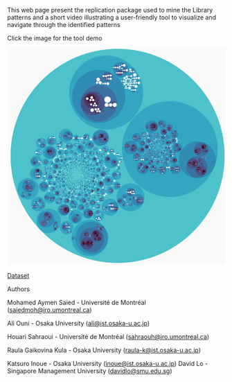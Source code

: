 This web page present the replication package used to mine the Library patterns and a short video illustrating a user-friendly tool to visualize and navigate through the identified patterns

Click the image for the tool demo

[![Libcup Visualisation](LibCupVisualisation.png)](http://www.youtube.com/watch?v=aDRRDKLecGY)



[Dataset](http://www-etud.iro.umontreal.ca/~saiedmoh/LibraryUsagePatterns/LibCUP/ProjectPage/githubsnapshot.csv)




Authors

Mohamed Aymen Saied - Université de Montréal (saiedmoh@iro.umontreal.ca)

Ali Ouni - Osaka University (ali@ist.osaka-u.ac.jp)

Houari Sahraoui - Université de Montréal  (sahraouh@iro.umontreal.ca)

Raula Gaikovina Kula - Osaka University (raula-k@ist.osaka-u.ac.jp)

Katsuro Inoue - Osaka University (inoue@ist.osaka-u.ac.jp)
 David Lo - Singapore Management University (davidlo@smu.edu.sg)
